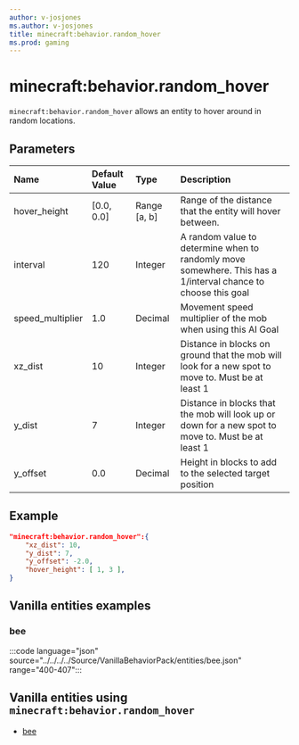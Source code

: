 ```yaml
---
author: v-josjones
ms.author: v-josjones
title: minecraft:behavior.random_hover
ms.prod: gaming
---
```


# minecraft:behavior.random_hover

`minecraft:behavior.random_hover` allows an entity to hover around in random locations.

## Parameters

|Name |Default Value  |Type  |Description  |
|:----------|:----------|:----------|:----------|
|hover_height| [0.0, 0.0]| Range [a, b]|Range of the distance that the entity will hover between. |
|interval| 120| Integer|  A random value to determine when to randomly move somewhere. This has a 1/interval chance to choose this goal |
|speed_multiplier| 1.0| Decimal| Movement speed multiplier of the mob when using this AI Goal |
|xz_dist| 10| Integer|  Distance in blocks on ground that the mob will look for a new spot to move to. Must be at least 1 |
| y_dist| 7| Integer|Distance in blocks that the mob will look up or down for a new spot to move to. Must be at least 1 |
| y_offset| 0.0| Decimal| Height in blocks to add to the selected target position |

## Example

```json
"minecraft:behavior.random_hover":{
    "xz_dist": 10,
    "y_dist": 7,
    "y_offset": -2.0,
    "hover_height": [ 1, 3 ],
}
```

## Vanilla entities examples

### bee

:::code language="json" source="../../../../Source/VanillaBehaviorPack/entities/bee.json" range="400-407":::

## Vanilla entities using `minecraft:behavior.random_hover`

- [bee](../../../../Source/VanillaBehaviorPack_Snippets/entities/bee.md)
